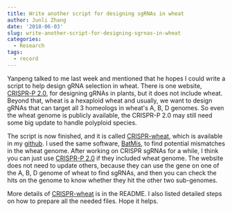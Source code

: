 ```yaml
---
title: Write another script for designing sgRNAs in wheat
author: Junli Zhang
date: '2018-06-03'
slug: write-another-script-for-designing-sgrnas-in-wheat
categories:
  - Research
tags:
  - record
---
```


Yanpeng talked to me last week and mentioned that he hopes I could write a script to help design gRNA selection in wheat. There is one website, [CRISPR-P 2.0](http://crispr.hzau.edu.cn/CRISPR2/), for designing gRNAs in plants, but it does not include wheat. Beyond that, wheat is a hexaploid wheat and usually, we want to design gRNAs that can target all 3 homeologs in wheat's A, B, D genomes. So even the wheat genome is publicly available, the CRISPR-P 2.0 may still need some big update to handle polyploid species.

The script is now finished, and it is called [CRISPR-wheat](https://github.com/pinbo/CRISPR-wheat), which is available in my [github](https://github.com/pinbo). I used the same software, [BatMis](https://code.google.com/archive/p/batmis/), to find potential mismatches in the wheat genome. After working on CRISPR sgRNAs for a while, I think you can just use  [CRISPR-P 2.0](http://crispr.hzau.edu.cn/CRISPR2/) if they included wheat genome. The website does not need to update others, because they can use the gene on one of the A, B, D genome of wheat to find sgRNAs, and then you can check the hits on the genome to know whether they hit the other two sub-genomes.

More details of [CRISPR-wheat](https://github.com/pinbo/CRISPR-wheat) is in the README. I also listed detailed steps on how to prepare all the needed files. Hope it helps.